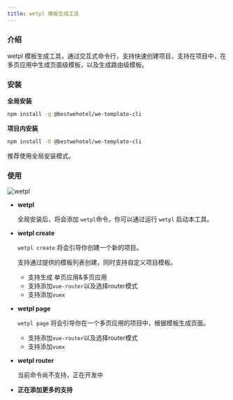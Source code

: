 ```yaml
---
title: wetpl 模板生成工具
---
```


### 介绍

wetpl 模板生成工具，通过交互式命令行，支持快速创建项目，支持在项目中，在多页应用中生成页面级模板，以及生成路由级模板。

### 安装

**全局安装**
``` sh
npm install -g @bestwehotel/we-template-cli
```

**项目内安装**
``` sh
npm install -D @bestwehotel/we-template-cli
```

推荐使用全局安装模式。

### 使用

![wetpl](/wetpl_demo.gif)

* **wetpl**

  全局安装后，将会添加 `wetpl`命令，你可以通过运行 `wetpl` 启动本工具。

* **wetpl create**

  `wetpl create` 将会引导你创建一个新的项目。

  支持通过提供的模板列表创建，同时支持自定义项目模板。

  - 支持生成 单页应用&多页应用
  - 支持添加`vue-router`以及选择router模式
  - 支持添加`vuex`

* **wetpl page**

  `wetpl page` 将会引导你在一个多页应用的项目中，根据模板生成页面。

  - 支持添加`vue-router`以及选择router模式
  - 支持添加`vuex`

* **wetpl router**

  当前命令尚不支持，正在开发中

* **正在添加更多的支持**

